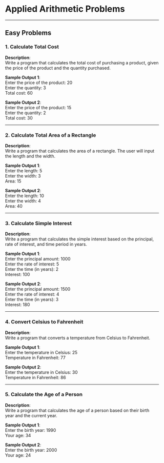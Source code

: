 # Applied Arithmetic Problems

---

## **Easy Problems**

### 1. Calculate Total Cost  
**Description**:  
Write a program that calculates the total cost of purchasing a product, given the price of the product and the quantity purchased.  

**Sample Output 1**:  
Enter the price of the product: 20  
Enter the quantity: 3  
Total cost: 60  

**Sample Output 2**:  
Enter the price of the product: 15  
Enter the quantity: 2  
Total cost: 30  

---

### 2. Calculate Total Area of a Rectangle  
**Description**:  
Write a program that calculates the area of a rectangle. The user will input the length and the width.  

**Sample Output 1**:  
Enter the length: 5  
Enter the width: 3  
Area: 15  

**Sample Output 2**:  
Enter the length: 10  
Enter the width: 4  
Area: 40  

---

### 3. Calculate Simple Interest  
**Description**:  
Write a program that calculates the simple interest based on the principal, rate of interest, and time period in years.  

**Sample Output 1**:  
Enter the principal amount: 1000  
Enter the rate of interest: 5  
Enter the time (in years): 2  
Interest: 100  

**Sample Output 2**:  
Enter the principal amount: 1500  
Enter the rate of interest: 4  
Enter the time (in years): 3  
Interest: 180  

---

### 4. Convert Celsius to Fahrenheit  
**Description**:  
Write a program that converts a temperature from Celsius to Fahrenheit.  

**Sample Output 1**:  
Enter the temperature in Celsius: 25  
Temperature in Fahrenheit: 77  

**Sample Output 2**:  
Enter the temperature in Celsius: 30  
Temperature in Fahrenheit: 86  

---

### 5. Calculate the Age of a Person  
**Description**:  
Write a program that calculates the age of a person based on their birth year and the current year.  

**Sample Output 1**:  
Enter the birth year: 1990  
Your age: 34  

**Sample Output 2**:  
Enter the birth year: 2000  
Your age: 24  
